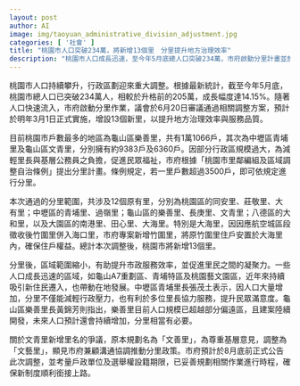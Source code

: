 ```yaml
---
layout: post
author: AI
image: img/taoyuan_administrative_division_adjustment.jpg
categories: [ '社會' ]
title: "桃園市人口突破234萬，將新增13個里　分里提升地方治理效率"
description: "桃園市人口成長迅速，至今年5月底總人口突破234萬，市府啟動分里計畫並於議會審議通過，將於明年3月1日正式增設13個新里，涉及龜山區、桃園區、中壢區等12個原有里。此次分里有助於提升市政服務效率、減輕基層行政負擔並促進社區凝聚力，市府也考量民意調整新里名稱並規劃詳細時程，確保調整過程順利實施。"
---
```

桃園市人口持續攀升，行政區劃迎來重大調整。根據最新統計，截至今年5月底，桃園市總人口已突破234萬人，相較於升格前的205萬，成長幅度達14.15%。隨著人口快速流入，市府啟動分里作業，議會於6月20日審議通過相關調整方案，預計於明年3月1日正式實施，增設13個新里，以提升地方治理效率與服務品質。

目前桃園市戶數最多的地區為龜山區樂善里，共有1萬1066戶，其次為中壢區青埔里及龜山區文青里，分別擁有約9383戶及6360戶。因部分行政區規模過大，為減輕里長與基層公務員之負擔，促進民眾福祉，市府根據「桃園市里鄰編組及區域調整自治條例」提出分里計畫。條例規定，若一里戶數超過3500戶，即可依規定進行分里。

本次通過的分里範圍，共涉及12個原有里，分別為桃園區的同安里、莊敬里、大有里；中壢區的青埔里、過嶺里；龜山區的樂善里、長庚里、文青里；八德區的大和里，以及大園區的南港里、田心里、大海里。特別是大海里，因因應航空城區段徵收後竹圍里併入海口里，市府專案新增竹圍里，將原竹圍里住戶安置於大海里內，確保住戶權益。總計本次調整後，桃園市將新增13個里。

分里後，區域範圍縮小，有助提升市政服務效率，並促進里民之間的凝聚力。一些人口成長迅速的區域，如龜山A7重劃區、青埔特區及桃園藝文園區，近年來持續吸引新住民遷入，也帶動在地發展。中壢區青埔里長張茂土表示，因人口大量增加，分里不僅能減輕行政壓力，也有利於多位里長協力服務，提升民眾滿意度。龜山區樂善里長黃錦芳則指出，樂善里目前人口規模已超越部分偏遠區，且建案陸續開發，未來人口預計還會持續增加，分里相當有必要。

關於文青里新增里名的爭議，原本規劃名為「文善里」，為尊重基層意見，調整為「文藝里」，顯見市府兼顧溝通協調推動分里政策。市府預計於8月底前正式公告此次調整，並考量戶政單位及選舉權設籍期限，已妥善規劃相關作業進行時程，確保新制度順利銜接上路。